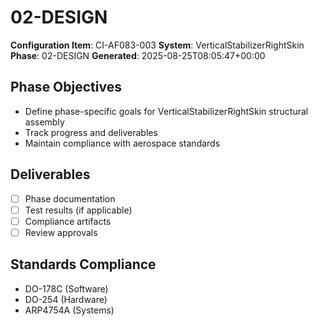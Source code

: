 # 02-DESIGN

**Configuration Item**: CI-AF083-003
**System**: VerticalStabilizerRightSkin
**Phase**: 02-DESIGN
**Generated**: 2025-08-25T08:05:47+00:00

## Phase Objectives
- Define phase-specific goals for VerticalStabilizerRightSkin structural assembly
- Track progress and deliverables
- Maintain compliance with aerospace standards

## Deliverables
- [ ] Phase documentation
- [ ] Test results (if applicable)
- [ ] Compliance artifacts
- [ ] Review approvals

## Standards Compliance
- DO-178C (Software)
- DO-254 (Hardware)
- ARP4754A (Systems)

